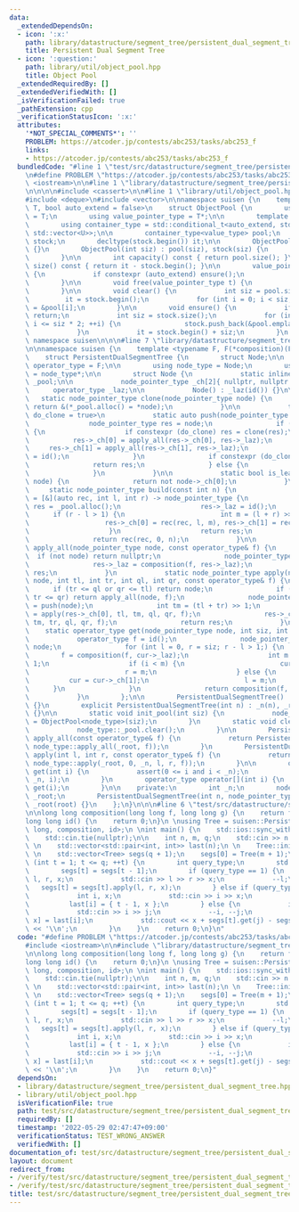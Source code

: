 ```yaml
---
data:
  _extendedDependsOn:
  - icon: ':x:'
    path: library/datastructure/segment_tree/persistent_dual_segment_tree.hpp
    title: Persistent Dual Segment Tree
  - icon: ':question:'
    path: library/util/object_pool.hpp
    title: Object Pool
  _extendedRequiredBy: []
  _extendedVerifiedWith: []
  _isVerificationFailed: true
  _pathExtension: cpp
  _verificationStatusIcon: ':x:'
  attributes:
    '*NOT_SPECIAL_COMMENTS*': ''
    PROBLEM: https://atcoder.jp/contests/abc253/tasks/abc253_f
    links:
    - https://atcoder.jp/contests/abc253/tasks/abc253_f
  bundledCode: "#line 1 \"test/src/datastructure/segment_tree/persistent_dual_segment_tree/abc253.test.cpp\"\
    \n#define PROBLEM \"https://atcoder.jp/contests/abc253/tasks/abc253_f\"\n\n#include\
    \ <iostream>\n\n#line 1 \"library/datastructure/segment_tree/persistent_dual_segment_tree.hpp\"\
    \n\n\n\n#include <cassert>\n\n#line 1 \"library/util/object_pool.hpp\"\n\n\n\n\
    #include <deque>\n#include <vector>\n\nnamespace suisen {\n    template <typename\
    \ T, bool auto_extend = false>\n    struct ObjectPool {\n        using value_type\
    \ = T;\n        using value_pointer_type = T*;\n\n        template <typename U>\n\
    \        using container_type = std::conditional_t<auto_extend, std::deque<U>,\
    \ std::vector<U>>;\n\n        container_type<value_type> pool;\n        container_type<value_pointer_type>\
    \ stock;\n        decltype(stock.begin()) it;\n\n        ObjectPool() : ObjectPool(0)\
    \ {}\n        ObjectPool(int siz) : pool(siz), stock(siz) {\n            clear();\n\
    \        }\n\n        int capacity() const { return pool.size(); }\n        int\
    \ size() const { return it - stock.begin(); }\n\n        value_pointer_type alloc()\
    \ {\n            if constexpr (auto_extend) ensure();\n            return *it++;\n\
    \        }\n\n        void free(value_pointer_type t) {\n            *--it = t;\n\
    \        }\n\n        void clear() {\n            int siz = pool.size();\n   \
    \         it = stock.begin();\n            for (int i = 0; i < siz; i++) stock[i]\
    \ = &pool[i];\n        }\n\n        void ensure() {\n            if (it != stock.end())\
    \ return;\n            int siz = stock.size();\n            for (int i = siz;\
    \ i <= siz * 2; ++i) {\n                stock.push_back(&pool.emplace_back());\n\
    \            }\n            it = stock.begin() + siz;\n        }\n    };\n} //\
    \ namespace suisen\n\n\n#line 7 \"library/datastructure/segment_tree/persistent_dual_segment_tree.hpp\"\
    \n\nnamespace suisen {\n    template <typename F, F(*composition)(F, F), F(*id)()>\n\
    \    struct PersistentDualSegmentTree {\n        struct Node;\n\n        using\
    \ operator_type = F;\n\n        using node_type = Node;\n        using node_pointer_type\
    \ = node_type*;\n\n        struct Node {\n            static inline ObjectPool<node_type>\
    \ _pool;\n\n            node_pointer_type _ch[2]{ nullptr, nullptr };\n      \
    \      operator_type _laz;\n\n            Node() : _laz(id()) {}\n\n         \
    \   static node_pointer_type clone(node_pointer_type node) {\n               \
    \ return &(*_pool.alloc() = *node);\n            }\n\n            template <bool\
    \ do_clone = true>\n            static auto push(node_pointer_type node) {\n \
    \               node_pointer_type res = node;\n                if (not is_leaf(res))\
    \ {\n                    if constexpr (do_clone) res = clone(res);\n         \
    \           res->_ch[0] = apply_all(res->_ch[0], res->_laz);\n               \
    \     res->_ch[1] = apply_all(res->_ch[1], res->_laz);\n                    res->_laz\
    \ = id();\n                }\n                if constexpr (do_clone) {\n    \
    \                return res;\n                } else {\n                    return;\n\
    \                }\n            }\n\n            static bool is_leaf(node_pointer_type\
    \ node) {\n                return not node->_ch[0];\n            }\n\n       \
    \     static node_pointer_type build(const int n) {\n                auto rec\
    \ = [&](auto rec, int l, int r) -> node_pointer_type {\n                    node_pointer_type\
    \ res = _pool.alloc();\n                    res->_laz = id();\n              \
    \      if (r - l > 1) {\n                        int m = (l + r) >> 1;\n     \
    \                   res->_ch[0] = rec(rec, l, m), res->_ch[1] = rec(rec, m, r);\n\
    \                    }\n                    return res;\n                };\n\
    \                return rec(rec, 0, n);\n            }\n\n            static node_pointer_type\
    \ apply_all(node_pointer_type node, const operator_type& f) {\n              \
    \  if (not node) return nullptr;\n                node_pointer_type res = clone(node);\n\
    \                res->_laz = composition(f, res->_laz);\n                return\
    \ res;\n            }\n            static node_pointer_type apply(node_pointer_type\
    \ node, int tl, int tr, int ql, int qr, const operator_type& f) {\n          \
    \      if (tr <= ql or qr <= tl) return node;\n                if (ql <= tl and\
    \ tr <= qr) return apply_all(node, f);\n                node_pointer_type res\
    \ = push(node);\n                int tm = (tl + tr) >> 1;\n                res->_ch[0]\
    \ = apply(res->_ch[0], tl, tm, ql, qr, f);\n                res->_ch[1] = apply(res->_ch[1],\
    \ tm, tr, ql, qr, f);\n                return res;\n            }\n\n        \
    \    static operator_type get(node_pointer_type node, int siz, int i) {\n    \
    \            operator_type f = id();\n                node_pointer_type cur =\
    \ node;\n                for (int l = 0, r = siz; r - l > 1;) {\n            \
    \        f = composition(f, cur->_laz);\n                    int m = (l + r) >>\
    \ 1;\n                    if (i < m) {\n                        cur = cur->_ch[0];\n\
    \                        r = m;\n                    } else {\n              \
    \          cur = cur->_ch[1];\n                        l = m;\n              \
    \      }\n                }\n                return composition(f, cur->_laz);\n\
    \            }\n        };\n\n        PersistentDualSegmentTree() : _n(0), _root(nullptr)\
    \ {}\n        explicit PersistentDualSegmentTree(int n) : _n(n), _root(node_type::build(n))\
    \ {}\n\n        static void init_pool(int siz) {\n            node_type::_pool\
    \ = ObjectPool<node_type>(siz);\n        }\n        static void clear_pool() {\n\
    \            node_type::_pool.clear();\n        }\n\n        PersistentDualSegmentTree\
    \ apply_all(const operator_type& f) {\n            return PersistentDualSegmentTree(_n,\
    \ node_type::apply_all(_root, f));\n        }\n        PersistentDualSegmentTree\
    \ apply(int l, int r, const operator_type& f) {\n            return PersistentDualSegmentTree(_n,\
    \ node_type::apply(_root, 0, _n, l, r, f));\n        }\n\n        operator_type\
    \ get(int i) {\n            assert(0 <= i and i < _n);\n            return node_type::get(_root,\
    \ _n, i);\n        }\n        operator_type operator[](int i) {\n            return\
    \ get(i);\n        }\n\n    private:\n        int _n;\n        node_pointer_type\
    \ _root;\n        PersistentDualSegmentTree(int n, node_pointer_type root) : _n(n),\
    \ _root(root) {}\n    };\n}\n\n\n#line 6 \"test/src/datastructure/segment_tree/persistent_dual_segment_tree/abc253.test.cpp\"\
    \n\nlong long composition(long long f, long long g) {\n    return f + g;\n}\n\
    long long id() {\n    return 0;\n}\n \nusing Tree = suisen::PersistentDualSegmentTree<long\
    \ long, composition, id>;\n \nint main() {\n    std::ios::sync_with_stdio(false);\n\
    \    std::cin.tie(nullptr);\n\n    int n, m, q;\n    std::cin >> n >> m >> q;\n\
    \ \n    std::vector<std::pair<int, int>> last(n);\n \n    Tree::init_pool(15000000);\n\
    \ \n    std::vector<Tree> segs(q + 1);\n    segs[0] = Tree(m + 1);\n \n    for\
    \ (int t = 1; t <= q; ++t) {\n        int query_type;\n        std::cin >> query_type;\n\
    \        segs[t] = segs[t - 1];\n        if (query_type == 1) {\n            int\
    \ l, r, x;\n            std::cin >> l >> r >> x;\n            --l;\n         \
    \   segs[t] = segs[t].apply(l, r, x);\n        } else if (query_type == 2) {\n\
    \            int i, x;\n            std::cin >> i >> x;\n            --i;\n  \
    \          last[i] = { t - 1, x };\n        } else {\n            int i, j;\n\
    \            std::cin >> i >> j;\n            --i, --j;\n            auto [tl,\
    \ x] = last[i];\n            std::cout << x + segs[t].get(j) - segs[tl].get(j)\
    \ << '\\n';\n        }\n    }\n    return 0;\n}\n"
  code: "#define PROBLEM \"https://atcoder.jp/contests/abc253/tasks/abc253_f\"\n\n\
    #include <iostream>\n\n#include \"library/datastructure/segment_tree/persistent_dual_segment_tree.hpp\"\
    \n\nlong long composition(long long f, long long g) {\n    return f + g;\n}\n\
    long long id() {\n    return 0;\n}\n \nusing Tree = suisen::PersistentDualSegmentTree<long\
    \ long, composition, id>;\n \nint main() {\n    std::ios::sync_with_stdio(false);\n\
    \    std::cin.tie(nullptr);\n\n    int n, m, q;\n    std::cin >> n >> m >> q;\n\
    \ \n    std::vector<std::pair<int, int>> last(n);\n \n    Tree::init_pool(15000000);\n\
    \ \n    std::vector<Tree> segs(q + 1);\n    segs[0] = Tree(m + 1);\n \n    for\
    \ (int t = 1; t <= q; ++t) {\n        int query_type;\n        std::cin >> query_type;\n\
    \        segs[t] = segs[t - 1];\n        if (query_type == 1) {\n            int\
    \ l, r, x;\n            std::cin >> l >> r >> x;\n            --l;\n         \
    \   segs[t] = segs[t].apply(l, r, x);\n        } else if (query_type == 2) {\n\
    \            int i, x;\n            std::cin >> i >> x;\n            --i;\n  \
    \          last[i] = { t - 1, x };\n        } else {\n            int i, j;\n\
    \            std::cin >> i >> j;\n            --i, --j;\n            auto [tl,\
    \ x] = last[i];\n            std::cout << x + segs[t].get(j) - segs[tl].get(j)\
    \ << '\\n';\n        }\n    }\n    return 0;\n}"
  dependsOn:
  - library/datastructure/segment_tree/persistent_dual_segment_tree.hpp
  - library/util/object_pool.hpp
  isVerificationFile: true
  path: test/src/datastructure/segment_tree/persistent_dual_segment_tree/abc253.test.cpp
  requiredBy: []
  timestamp: '2022-05-29 02:47:47+09:00'
  verificationStatus: TEST_WRONG_ANSWER
  verifiedWith: []
documentation_of: test/src/datastructure/segment_tree/persistent_dual_segment_tree/abc253.test.cpp
layout: document
redirect_from:
- /verify/test/src/datastructure/segment_tree/persistent_dual_segment_tree/abc253.test.cpp
- /verify/test/src/datastructure/segment_tree/persistent_dual_segment_tree/abc253.test.cpp.html
title: test/src/datastructure/segment_tree/persistent_dual_segment_tree/abc253.test.cpp
---
```

